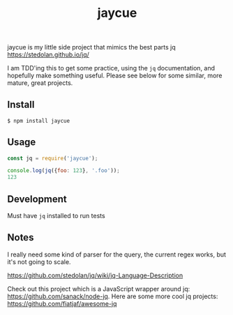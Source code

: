 <h1 align="center">
	<br>
	jaycue
	<br>
	<br>
</h1>

jaycue is my little side project that mimics the best parts jq https://stedolan.github.io/jq/

I am TDD'ing this to get some practice, using the `jq` documentation, and hopefully make something useful. Please see below for some similar, more mature, great projects.


## Install

```console
$ npm install jaycue
```

## Usage

```js
const jq = require('jaycue');

console.log(jq({foo: 123}, '.foo'));
123
```

## Development
Must have `jq` installed to run tests


## Notes
I really need some kind of parser for the query, the current regex works, but it's not going to scale.

https://github.com/stedolan/jq/wiki/jq-Language-Description

Check out this project which is a JavaScript wrapper around jq: https://github.com/sanack/node-jq. Here are some more cool jq projects: https://github.com/fiatjaf/awesome-jq